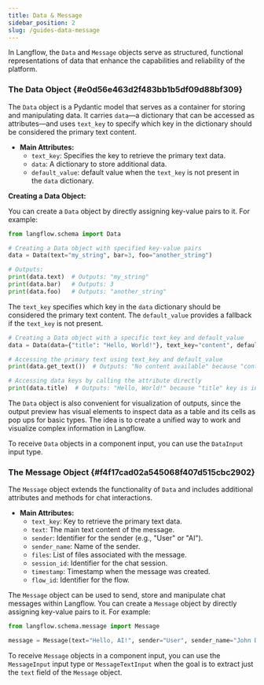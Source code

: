 ```yaml
---
title: Data & Message
sidebar_position: 2
slug: /guides-data-message
---
```




In Langflow, the `Data` and `Message` objects serve as structured, functional representations of data that enhance the capabilities and reliability of the platform.


### The Data Object {#e0d56e463d2f483bb1b5df09d88bf309}


The `Data` object is a Pydantic model that serves as a container for storing and manipulating data. It carries `data`—a dictionary that can be accessed as attributes—and uses `text_key` to specify which key in the dictionary should be considered the primary text content.


- **Main Attributes:**
	- `text_key`: Specifies the key to retrieve the primary text data.
	- `data`: A dictionary to store additional data.
	- `default_value`:  default value when the `text_key` is not present in the `data` dictionary.

**Creating a Data Object:**


You can create a `Data` object by directly assigning key-value pairs to it. For example:


```python
from langflow.schema import Data

# Creating a Data object with specified key-value pairs
data = Data(text="my_string", bar=3, foo="another_string")

# Outputs:
print(data.text)  # Outputs: "my_string"
print(data.bar)   # Outputs: 3
print(data.foo)   # Outputs: "another_string"
```


The `text_key` specifies which key in the `data` dictionary should be considered the primary text content. The `default_value` provides a fallback if the `text_key` is not present.


```python
# Creating a Data object with a specific text_key and default_value
data = Data(data={"title": "Hello, World!"}, text_key="content", default_value="No content available")

# Accessing the primary text using text_key and default_value
print(data.get_text())  # Outputs: "No content available" because "content" key is not in the data dictionary

# Accessing data keys by calling the attribute directly
print(data.title)  # Outputs: "Hello, World!" because "title" key is in the data dictionary
```


The `Data` object is also convenient for visualization of outputs, since the output preview has visual elements to inspect data as a table and its cells as pop ups for basic types. The idea is to create a unified way to work and visualize complex information in Langflow.


To receive `Data` objects in a component input, you can use the `DataInput` input type.


### The Message Object {#f4f17cad02a545068f407d515cbc2902}


The `Message` object extends the functionality of `Data` and includes additional attributes and methods for chat interactions.

- **Main Attributes:**
	- `text_key`: Key to retrieve the primary text data.
	- `text`: The main text content of the message.
	- `sender`: Identifier for the sender (e.g., "User" or "AI").
	- `sender_name`: Name of the sender.
	- `files`: List of files associated with the message.
	- `session_id`: Identifier for the chat session.
	- `timestamp`: Timestamp when the message was created.
	- `flow_id`: Identifier for the flow.

The `Message` object can be used to send, store and manipulate chat messages within Langflow. You can create a `Message` object by directly assigning key-value pairs to it. For example:


```python
from langflow.schema.message import Message

message = Message(text="Hello, AI!", sender="User", sender_name="John Doe")
```


To receive `Message` objects in a component input, you can use the `MessageInput` input type or `MessageTextInput` when the goal is to extract just the `text` field of the `Message` object.


